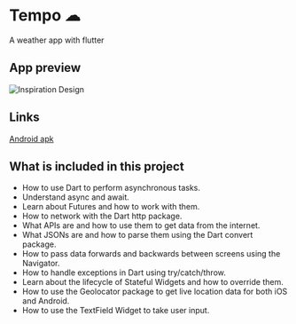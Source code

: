# Tempo ☁
A weather app with flutter

## App preview
![Inspiration Design](https://github.com/londonappbrewery/Images/blob/master/clima-demo.gif)
## Links
[Android apk](https://drive.google.com/file/d/1ugajAd2aLay9saPdwCzFAx3TXmBua-s5/view?usp=sharing)


## What is included in this project

- How to use Dart to perform asynchronous tasks.
- Understand async and await.
- Learn about Futures and how to work with them.
- How to network with the Dart http package.
- What APIs are and how to use them to get data from the internet.
- What JSONs are and how to parse them using the Dart convert package.
- How to pass data forwards and backwards between screens using the Navigator.
- How to handle exceptions in Dart using try/catch/throw.
- Learn about the lifecycle of Stateful Widgets and how to override them.
- How to use the Geolocator package to get live location data for both iOS and Android.
- How to use the TextField Widget to take user input.